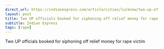 ```yaml
---
direct_url: https://indianexpress.com/article/cities/lucknow/two-up-officials-booked-for-siphoning-off-relief-money-for-rape-victim-8335542/
layout: post
title: Two UP officials booked for siphoning off relief money for rape victim
subtitle: Indian Express
tags: [rape]
---
```


Two UP officials booked for siphoning off relief money for rape victim